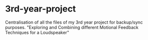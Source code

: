 # 3rd-year-project
Centralisation of all the files of my 3rd year project for backup/sync purposes.
"Exploring and Combining different Motional Feedback Techniques for a Loudspeaker"
